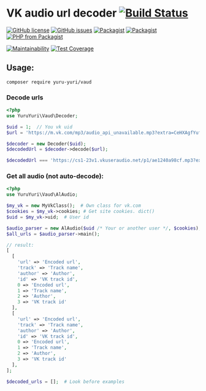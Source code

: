 # VK audio url decoder [![Build Status](https://travis-ci.org/yuru-yuri/vk-audio-url-decoder-php.svg?branch=master)](https://travis-ci.org/yuru-yuri/vk-audio-url-decoder-php)

[![GitHub license](https://img.shields.io/github/license/yuru-yuri/vk-audio-url-decoder-php.svg)](https://github.com/yuru-yuri/vk-audio-url-decoder-php/blob/master/LICENSE)
[![GitHub issues](https://img.shields.io/github/issues/yuru-yuri/vk-audio-url-decoder-php.svg)](https://github.com/yuru-yuri/vk-audio-url-decoder-php/issues)
[![Packagist](https://img.shields.io/packagist/dt/yuru-yuri/vaud.svg)](https://packagist.org/packages/yuru-yuri/vaud)
[![Packagist](https://img.shields.io/packagist/v/yuru-yuri/vaud.svg)](https://packagist.org/packages/yuru-yuri/vaud)
[![PHP from Packagist](https://img.shields.io/packagist/php-v/yuru-yuri/vaud.svg)](https://packagist.org/packages/yuru-yuri/vaud)


[![Maintainability](https://api.codeclimate.com/v1/badges/cec6b6ff469eed15b460/maintainability)](https://codeclimate.com/github/yuru-yuri/vk-audio-url-decoder-php/maintainability)
[![Test Coverage](https://api.codeclimate.com/v1/badges/cec6b6ff469eed15b460/test_coverage)](https://codeclimate.com/github/yuru-yuri/vk-audio-url-decoder-php/test_coverage)


## Usage:

```
composer require yuru-yuri/vaud
```

### Decode urls

```php
<?php
use YuruYuri\Vaud\Decoder;

$uid = 1;  // You vk uid
$url = 'https://m.vk.com/mp3/audio_api_unavailable.mp3?extra=CeHXAgfYufnZDhy3twvZEvfIuZy4Cu0...#ASS...'; 

$decoder = new Decoder($uid);
$decodedUrl = $decoder->decode($url);

$decodedUrl === 'https://cs1-23v1.vkuseraudio.net/p1/ae1240a98cf.mp3?extra=XZ...';
```

### Get all audio (not auto-decode):

```php
<?php
use YuruYuri\Vaud\AlAudio;

$my_vk = new MyVkClass();  # Own class for vk.com
$cookies = $my_vk->cookies; # Get site cookies. dict()
$uid = $my_vk->uid;  # User id

$audio_parser = new AlAudio($uid /* Your or another user */, $cookies);
$all_urls = $audio_parser->main();

// result:
[
  [
    'url' => 'Encoded url', 
    'track' => 'Track name', 
    'author' => 'Author', 
    'id' => 'VK track id',
    0 => 'Encoded url', 
    1 => 'Track name',
    2 => 'Author', 
    3 => 'VK track id'
  ],
  [
    'url' => 'Encoded url', 
    'track' => 'Track name', 
    'author' => 'Author', 
    'id' => 'VK track id',
    0 => 'Encoded url', 
    1 => 'Track name',
    2 => 'Author', 
    3 => 'VK track id'
  ],
];

$decoded_urls = [];  # Look before examples
```

